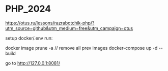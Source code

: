 # PHP_2024

https://otus.ru/lessons/razrabotchik-php/?utm_source=github&utm_medium=free&utm_campaign=otus


setup docker/.env
run:

docker image prune -a // remove all prev images
docker-compose up -d --build

go to http://127.0.0.1:8081/

